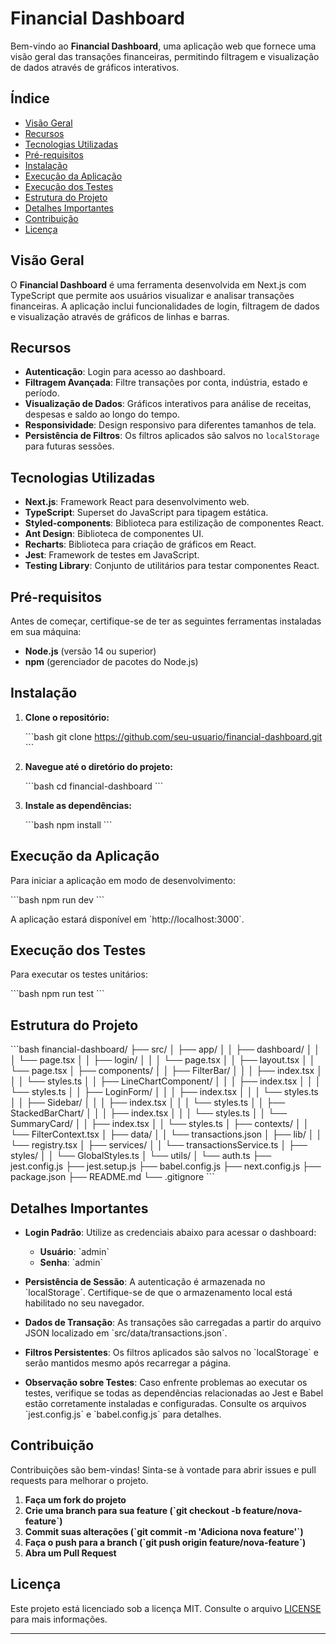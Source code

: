 # Financial Dashboard

Bem-vindo ao **Financial Dashboard**, uma aplicação web que fornece uma visão geral das transações financeiras, permitindo filtragem e visualização de dados através de gráficos interativos.

## Índice

- [Visão Geral](#visão-geral)
- [Recursos](#recursos)
- [Tecnologias Utilizadas](#tecnologias-utilizadas)
- [Pré-requisitos](#pré-requisitos)
- [Instalação](#instalação)
- [Execução da Aplicação](#execução-da-aplicação)
- [Execução dos Testes](#execução-dos-testes)
- [Estrutura do Projeto](#estrutura-do-projeto)
- [Detalhes Importantes](#detalhes-importantes)
- [Contribuição](#contribuição)
- [Licença](#licença)

## Visão Geral

O **Financial Dashboard** é uma ferramenta desenvolvida em Next.js com TypeScript que permite aos usuários visualizar e analisar transações financeiras. A aplicação inclui funcionalidades de login, filtragem de dados e visualização através de gráficos de linhas e barras.

## Recursos

- **Autenticação**: Login para acesso ao dashboard.
- **Filtragem Avançada**: Filtre transações por conta, indústria, estado e período.
- **Visualização de Dados**: Gráficos interativos para análise de receitas, despesas e saldo ao longo do tempo.
- **Responsividade**: Design responsivo para diferentes tamanhos de tela.
- **Persistência de Filtros**: Os filtros aplicados são salvos no `localStorage` para futuras sessões.

## Tecnologias Utilizadas

- **Next.js**: Framework React para desenvolvimento web.
- **TypeScript**: Superset do JavaScript para tipagem estática.
- **Styled-components**: Biblioteca para estilização de componentes React.
- **Ant Design**: Biblioteca de componentes UI.
- **Recharts**: Biblioteca para criação de gráficos em React.
- **Jest**: Framework de testes em JavaScript.
- **Testing Library**: Conjunto de utilitários para testar componentes React.

## Pré-requisitos

Antes de começar, certifique-se de ter as seguintes ferramentas instaladas em sua máquina:

- **Node.js** (versão 14 ou superior)
- **npm** (gerenciador de pacotes do Node.js)

## Instalação

1. **Clone o repositório:**

   \`\`\`bash
   git clone https://github.com/seu-usuario/financial-dashboard.git
   \`\`\`

2. **Navegue até o diretório do projeto:**

   \`\`\`bash
   cd financial-dashboard
   \`\`\`

3. **Instale as dependências:**

   \`\`\`bash
   npm install
   \`\`\`

## Execução da Aplicação

Para iniciar a aplicação em modo de desenvolvimento:

\`\`\`bash
npm run dev
\`\`\`

A aplicação estará disponível em \`http://localhost:3000\`.

## Execução dos Testes

Para executar os testes unitários:

\`\`\`bash
npm run test
\`\`\`

## Estrutura do Projeto

\`\`\`bash
financial-dashboard/
├── src/
│   ├── app/
│   │   ├── dashboard/
│   │   │   └── page.tsx
│   │   ├── login/
│   │   │   └── page.tsx
│   │   ├── layout.tsx
│   │   └── page.tsx
│   ├── components/
│   │   ├── FilterBar/
│   │   │   ├── index.tsx
│   │   │   └── styles.ts
│   │   ├── LineChartComponent/
│   │   │   ├── index.tsx
│   │   │   └── styles.ts
│   │   ├── LoginForm/
│   │   │   ├── index.tsx
│   │   │   └── styles.ts
│   │   ├── Sidebar/
│   │   │   ├── index.tsx
│   │   │   └── styles.ts
│   │   ├── StackedBarChart/
│   │   │   ├── index.tsx
│   │   │   └── styles.ts
│   │   └── SummaryCard/
│   │       ├── index.tsx
│   │       └── styles.ts
│   ├── contexts/
│   │   └── FilterContext.tsx
│   ├── data/
│   │   └── transactions.json
│   ├── lib/
│   │   └── registry.tsx
│   ├── services/
│   │   └── transactionsService.ts
│   ├── styles/
│   │   └── GlobalStyles.ts
│   └── utils/
│       └── auth.ts
├── jest.config.js
├── jest.setup.js
├── babel.config.js
├── next.config.js
├── package.json
├── README.md
└── .gitignore
\`\`\`

## Detalhes Importantes

- **Login Padrão**: Utilize as credenciais abaixo para acessar o dashboard:
  - **Usuário**: \`admin\`
  - **Senha**: \`admin\`

- **Persistência de Sessão**: A autenticação é armazenada no \`localStorage\`. Certifique-se de que o armazenamento local está habilitado no seu navegador.

- **Dados de Transação**: As transações são carregadas a partir do arquivo JSON localizado em \`src/data/transactions.json\`.

- **Filtros Persistentes**: Os filtros aplicados são salvos no \`localStorage\` e serão mantidos mesmo após recarregar a página.

- **Observação sobre Testes**: Caso enfrente problemas ao executar os testes, verifique se todas as dependências relacionadas ao Jest e Babel estão corretamente instaladas e configuradas. Consulte os arquivos \`jest.config.js\` e \`babel.config.js\` para detalhes.

## Contribuição

Contribuições são bem-vindas! Sinta-se à vontade para abrir issues e pull requests para melhorar o projeto.

1. **Faça um fork do projeto**
2. **Crie uma branch para sua feature (\`git checkout -b feature/nova-feature\`)**
3. **Commit suas alterações (\`git commit -m 'Adiciona nova feature'\`)**
4. **Faça o push para a branch (\`git push origin feature/nova-feature\`)**
5. **Abra um Pull Request**

## Licença

Este projeto está licenciado sob a licença MIT. Consulte o arquivo [LICENSE](LICENSE) para mais informações.

---
